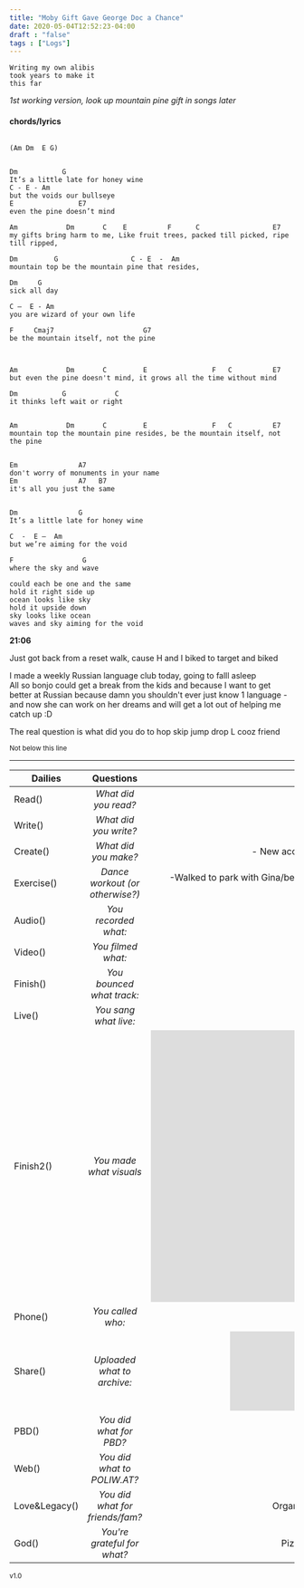 ```yaml
---
title: "Moby Gift Gave George Doc a Chance"
date: 2020-05-04T12:52:23-04:00
draft : "false"
tags : ["Logs"]
---
```

```
Writing my own alibis
took years to make it
this far
```
<!--more-->

*1st working version, look up mountain pine gift in songs later*

#### chords/lyrics

```

(Am Dm  E G)


Dm           G
It’s a little late for honey wine
C - E - Am
but the voids our bullseye
E                E7
even the pine doesn’t mind

Am            Dm       C    E          F      C                  E7
my gifts bring harm to me, Like fruit trees, packed till picked, ripe till ripped,

Dm         G                  C - E  -  Am
mountain top be the mountain pine that resides,

Dm     G
sick all day

C —  E - Am
you are wizard of your own life

F     Cmaj7                      G7     
be the mountain itself, not the pine



Am            Dm       C         E                F   C          E7
but even the pine doesn't mind, it grows all the time without mind

Dm           G            C
it thinks left wait or right


Am            Dm       C         E                F   C          E7
mountain top the mountain pine resides, be the mountain itself, not the pine


Em               A7
don't worry of monuments in your name
Em               A7   B7
it's all you just the same


Dm               G
It’s a little late for honey wine

C  -  E —  Am
but we’re aiming for the void

F                 G
where the sky and wave

could each be one and the same
hold it right side up
ocean looks like sky
hold it upside down
sky looks like ocean   
waves and sky aiming for the void

```



**21:06**

Just got back from a reset walk, cause H and I biked to target and biked

I made a weekly Russian language club today, going to falll asleep  
All so bonjo could get a break from the kids and because I want to get better at Russian because damn you shouldn't ever just know 1 language - and now she can work on her dreams and will get a lot out of helping me catch up :D


The real question is what did you do to hop skip jump drop L cooz friend 



<sub> Not below this line </sub>
___


| Dailies        | Questions           | Answers  |
| ------------- |:-------------:| -----:|
| Read()      | *What did you read?* | - Moby Dick Chapter 41 |
| Write()      | *What did you write?*      |   - LaC, Human and the Law |
| Create() | *What did you make?*      |    - New acoustic guitar song in Am, working title called My Gift |
| Exercise() | *Dance workout (or otherwise?)*      |    -Walked to park with Gina/becca, biked the loop @prospectPark w/h / danced to Packers by me |
| Audio() | *You recorded what:*      |    -Guitar Lude in Bathroom |
| Video() | *You filmed what:*      |    -Skaters at the park |
| Finish() | *You bounced what track:*      |    Mountain Trail Guitar |
| Live() | *You sang what live:*      |    'My gifts' |
| Finish2() | *You made what visuals*      |    <iframe src="https://archive.org/embed/brookyln-clips-for-vj-2" width="640" height="480" frameborder="0" webkitallowfullscreen="true" mozallowfullscreen="true" allowfullscreen></iframe> |
| Phone() | *You called who:*      |    Bonjo |
| Share() | *Uploaded what to archive:*      |    <iframe src="https://archive.org/embed/moby-gift-gave-george-doc-a-chance-gui" width="500" height="140" frameborder="0" webkitallowfullscreen="true" mozallowfullscreen="true" allowfullscreen></iframe> |
| PBD() | *You did what for PBD?*      |    Fimed helen doing a PBA vid for may 30th, 2020 |
| Web() | *You did what to POLIW.AT?*      |    -This post |
| Love&Legacy() | *You did what for friends/fam?*      |    Organized a weekly russian language meetup with bonjo |
| God() | *You're grateful for what?*      |    Pizza and orange sherbet becca bought OMG so good  |
<sub>v1.0</sub>
